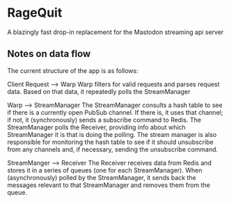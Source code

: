# RageQuit
A blazingly fast drop-in replacement for the Mastodon streaming api server

## Notes on data flow

The current structure of the app is as follows:

Client Request --> Warp 
   Warp filters for valid requests and parses request data.  Based on that data, it repeatedly polls the StreamManager

Warp --> StreamManager
   The StreamManager consults a hash table to see if there is a currently open PubSub channel.  If there is, it uses that channel; if not, it (synchronously) sends a subscribe command to Redis.  The StreamManager polls the Receiver, providing info about which StreamManager it is that is doing the polling.  The stream manager is also responsible for monitoring the hash table to see if it should unsubscribe from any channels and, if necessary, sending the unsubscribe command. 
   
StreamManger --> Receiver 
   The Receiver receives data from Redis and stores it in a series of queues (one for each StreamManager).  When (asynchronously) polled by the StreamManager, it sends back the messages relevant to that StreamManager and removes them from the queue.
